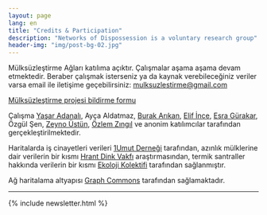 ```yaml
---
layout: page
lang: en
title: "Credits & Participation"
description: "Networks of Dispossession is a voluntary research group"
header-img: "img/post-bg-02.jpg"
---
```


Mülksüzleştirme Ağları katılıma açıktır. Çalışmalar aşama aşama devam etmektedir. Beraber çalışmak isterseniz ya da kaynak verebileceğiniz veriler varsa email ile iletişime geçebilirsiniz: <a href="mailto:mulksuzlestirme@gmail.com">mulksuzlestirme@gmail.com</a>

[Mülksüzleştirme projesi bildirme formu](https://docs.google.com/forms/d/1iwyTBNJ_V5OY4muGbhdAfzt1PpFuG9Fuj2e7erdZLpE/viewform)

Çalışma <a href="http://mutlukent.wordpress.com" target="_blank">Yaşar Adanalı</a>, Ayça Aldatmaz, <a href="http://burak-arikan.com" target="_blank">Burak Arıkan</a>, <a href="https://twitter.com/elifince" target="_blank">Elif İnce</a>, <a href="http://www.iq.harvard.edu/people/esra-gurakar" target="_blank">Esra Gürakar</a>, Özgül Şen, <a href="http://zeynoustun.com" target="_blank">Zeyno Üstün</a>, <a href="https://twitter.com/ozlemzingil" target="_blank">Özlem Zıngıl</a> ve anonim katılımcılar tarafından gerçekleştirilmektedir.

Haritalarda iş cinayetleri verileri [1Umut Derneği](http://www.birumut.org/) tarafından, azınlık mülklerine dair verilerin bir kısmı [Hrant Dink Vakfı](http://www.hrantdink.org/) araştırmasından, termik santraller hakkında verilerin bir kısmı [Ekoloji Kolektifi](http://iklimadaleti.org) tarafından sağlanmıştır.

Ağ haritalama altyapısı <a href="http://graphcommons.com" target="_blank">Graph Commons</a> tarafından sağlamaktadır.

<hr>

{% include newsletter.html %}
